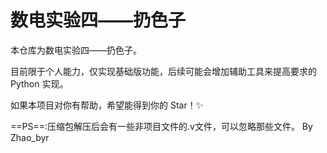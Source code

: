 # 数电实验四——扔色子

本仓库为数电实验四——扔色子。

目前限于个人能力，仅实现基础版功能，后续可能会增加辅助工具来提高要求的 Python 实现。

如果本项目对你有帮助，希望能得到你的 Star！✨

==PS==:压缩包解压后会有一些非项目文件的.v文件，可以忽略那些文件。
By Zhao_byr
